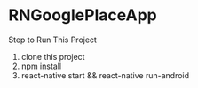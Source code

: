 # RNGooglePlaceApp

Step to Run This Project
1. clone this project
2. npm install
3. react-native start && react-native run-android
